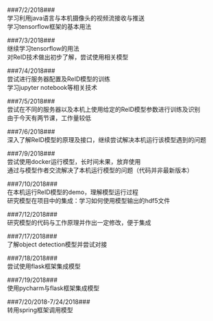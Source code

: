 ###7/2/2018###  
学习利用java语言与本机摄像头的视频流接收与推送  
学习tensorflow框架的基本用法
  
###7/3/2018###  
继续学习tensorflow的用法  
对ReID技术做出初步了解，尝试使用相关模型  
  
###7/4/2018###  
尝试进行服务器配置及ReID模型的训练  
学习jupyter notebook等相关技术  
  
###7/5/2018###  
尝试在不同的服务器以及本机上使用给定的ReID模型参数进行训练及识别  
由于今天有两节课，工作量较低  
  
###7/6/2018###  
深入了解ReID模型的原理及接口，继续尝试解决本机运行该模型遇到的问题  
  
###7/9/2018###  
尝试使用docker运行模型，长时间未果，放弃使用  
通过与模型作者交流解决了本机运行模型的问题（代码并非最新版本）  
  
###7/10/2018###  
在本机运行ReID模型的demo，理解模型运行过程  
研究模型在项目中的集成：学习如何使用模型输出的hdf5文件  
  
###7/12/2018###  
研究模型的代码与工作原理并作出一定修改，便于集成  
  
###7/17/2018###  
了解object detection模型并尝试对接  
  
###7/18/2018###  
尝试使用flask框架集成模型  
  
###7/19/2018###  
使用pycharm与flask框架集成模型  
  
###7/20/2018-7/24/2018###  
转用spring框架调用模型  
